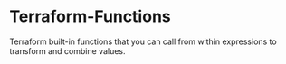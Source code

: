 # Terraform-Functions
Terraform built-in functions that you can call from within expressions to transform and combine values.

